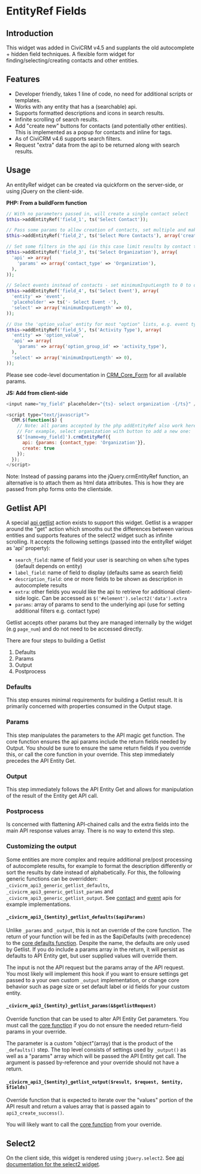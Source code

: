 # EntityRef Fields

## Introduction
This widget was added in CiviCRM v4.5 and supplants the old autocomplete + hidden field techniques. A flexible form widget for finding/selecting/creating contacts and other entities.

## Features

- Developer friendly, takes 1 line of code, no need for additional scripts or templates.
- Works with any entity that has a (searchable) api.
- Supports formatted descriptions and icons in search results.
- Infinite scrolling of search results.
- Add "create new" buttons for contacts (and potentially other entities). This is implemented as a popup for contacts and inline for tags.
- As of CiviCRM v4.6 supports search filters.
- Request "extra" data from the api to be returned along with search results.

## Usage

An entityRef widget can be created via quickform on the server-side, or
using jQuery on the client-side.


**PHP: From a buildForm function**

```php
// With no parameters passed in, will create a single contact select
$this->addEntityRef('field_1', ts('Select Contact'));

// Pass some params to allow creation of contacts, set multiple and make the field required
$this->addEntityRef('field_2', ts('Select More Contacts'), array('create => TRUE', 'multiple' => TRUE), TRUE);

// Set some filters in the api (in this case limit results by contact type)
$this->addEntityRef('field_3', ts('Select Organization'), array(
  'api' => array(
    'params' => array('contact_type' => 'Organization'),
  ),
));

// Select events instead of contacts - set minimumInputLength to 0 to display results immediately without waiting for search input
$this->addEntityRef('field_4', ts('Select Event'), array(
  'entity' => 'event',
  'placeholder' => ts('- Select Event -'),
  'select' => array('minimumInputLength' => 0),
));

// Use the 'option_value' entity for most "option" lists, e.g. event types, activity types, gender, individual_prefix, custom field options, etc.
$this->addEntityRef('field_5', ts('Activity Type'), array(
  'entity' => 'option_value',
  'api' => array(
    'params' => array('option_group_id' => 'activity_type'),
  ),
  'select' => array('minimumInputLength' => 0),
));
```

Please see code-level documentation in [CRM_Core_Form](https://github.com/civicrm/civicrm-core/blob/master/CRM/Core/Form.php#L1813) for all available params.

**JS: Add from client-side**

```javascript
<input name="my_field" placeholder="{ts}- select organization -{/ts}" />

<script type="text/javascript">
  CRM.$(function($) {
    // Note: all params accepted by the php addEntityRef also work here
    // For example, select organization with button to add a new one:
    $('[name=my_field]').crmEntityRef({
      api: {params: {contact_type: 'Organization'}},
      create: true
    });
  });
</script>
```

Note: Instead of passing params into the jQuery.crmEntityRef function, an alternative is to attach them as html data attributes. This is how they are passed from php forms onto the clientside.

## Getlist API

A special [api getlist](https://github.com/civicrm/civicrm-core/blob/master/api/v3/Generic/Getlist.php) action exists to support this widget. Getlist is a wrapper around the "get" action which smooths out the differences between various entities and supports features of the select2 widget such as infinite scrolling. It accepts the following settings (passed into the entityRef widget as 'api' property):

- `search_field`: name of field your user is searching on when s/he types (default depends on entity)
- `label_field`: name of field to display (defaults same as search field)
- `description_field`: one or more fields to be shown as description in autocomplete results
- `extra`: other fields you would like the api to retrieve for additional client-side logic. Can be accessed as `$('#element').select2('data').extra`
- `params`: array of params to send to the underlying api (use for setting additional filters e.g. contact type)

Getlist accepts other params but they are managed internally by the widget (e.g `page_num`) and do not need to be accessed directly.

There are four steps to building a Getlist

1.  Defaults
2.  Params
3.  Output
4.  Postprocess

### Defaults

This step ensures minimal requirements for building a Getlist result. It is primarily concerned with properties consumed in the Output stage.

### Params

This step manipulates the parameters to the API magic get function.  The core function ensures the api params include the return fields needed by Output. You should be sure to ensure the same return fields if you override this, or call the core function in your override. This step immediately precedes the API Entity Get.

### Output

This step immediately follows the API Entity Get and allows for manipulation of the result of the Entity get API call.

### Postprocess

Is concerned with flattening API-chained calls and the extra fields into the main API response values array. There is no way to extend this step.

### Customizing the output

Some entities are more complex and require additional pre/post processing of autocomplete results, for example to format the description differently or sort the results by date instead of alphabetically. For this, the following generic functions can be overridden: `_civicrm_api3_generic_getlist_defaults`, `_civicrm_api3_generic_getlist_params` and `_civicrm_api3_generic_getlist_output`. See [contact](https://github.com/civicrm/civicrm-core/blob/4.7.14/api/v3/Contact.php#L1248) and [event](https://github.com/civicrm/civicrm-core/blob/4.7.14/api/v3/Event.php#L237) apis for example implementations.

#### `_civicrm_api3_{$entity}_getlist_defaults($apiParams)`

Unlike `_params` and `_output`, this is not an override of the core function. The return of your function will be fed in as the $apiDefaults (with precedence)  to the [core defaults function](https://github.com/civicrm/civicrm-core/blob/4.7.14/api/v3/Generic/Getlist.php#L33). Despite the name, the defaults are only used by Getlist. If you do include a params array in the return, it will persist as defaults to API Entity get, but user supplied values will override them.

The input is not the API request but the params array of the API request. You most likely will implement this hook if you want to ensure settings get passed to a your own custom `_output` implementation, or change core behavior such as page size or set default label or id fields for your custom entity.

#### `_civicrm_api3_{$entity}_getlist_params(&$getlistRequest)`

Override function that can be used to alter API Entity Get parameters. You must call the [core function](https://github.com/civicrm/civicrm-core/blob/4.7.14/api/v3/Generic/Getlist.php#L143) if you do not ensure the needed return-field params in your override.

The parameter is a custom "object"(array) that is the product of the `_defaults()` step. The top level consists of settings used by `_output()` as well as a "params" array which will be passed the API Entity get call. The argument is passed by-reference and your override should not have a return.

#### `_civicrm_api3_{$entity}_getlist_output($result, $request, $entity, $fields)`

Override function that  is expected to iterate over the "values" portion of the API result  and return a values array that is passed again to `api3_create_success()`.

You will likely want to call the [core function](https://github.com/civicrm/civicrm-core/blob/4.7.14/api/v3/Generic/Getlist.php#L159) from your override.

## Select2

On the client side, this widget is rendered using `jQuery.select2`. See [api documentation for the select2 widget](http://ivaynberg.github.io/select2/).
